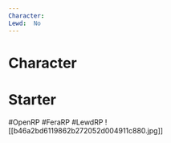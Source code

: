 ```yaml
---
Character: 
Lewd:  No
---
```

# Character


# Starter


#OpenRP #FeraRP #LewdRP
![[b46a2bd6119862b272052d004911c880.jpg]]